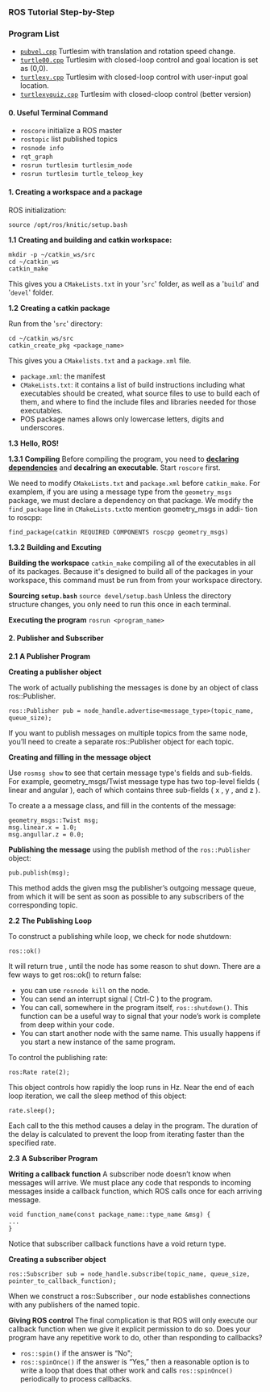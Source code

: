 ### ROS Tutorial Step-by-Step
### Program List
- [`pubvel.cpp`](src/pubvel.cpp) Turtlesim with translation and rotation speed change.
- [`turtle00.cpp`](src/turtle00.cpp) Turtlesim with closed-loop control and goal location is set as (0,0).
- [`turtlexy.cpp`](src/turtlexy.cpp) Turtlesim with closed-loop control with user-input goal location.
- [`turtlexyquiz.cpp`](src/turtlexyquiz.cpp) Turtlesim with closed-cloop control (better version)

#### 0. Useful Terminal Command
- `roscore` initialize a ROS master
- `rostopic` list published topics
- `rosnode info`
- `rqt_graph`
- `rosrun turtlesim turtlesim_node`
- `rosrun turtlesim turtle_teleop_key`

#### 1. Creating a workspace and a package
ROS initialization:

```
source /opt/ros/knitic/setup.bash 
```
**1.1** __Creating and building and catkin workspace:__
```
mkdir -p ~/catkin_ws/src
cd ~/catkin_ws
catkin_make
```
This gives you a `CMakeLists.txt` in your '`src`' folder, as well as a '`build`' and '`devel`' folder. 

**1.2** __Creating a catkin package__

Run from the '`src`' directory:
```angular2html
cd ~/catkin_ws/src
catkin_create_pkg <package_name>
``` 
This gives you a `CMakelists.txt` and a `package.xml` file.
- `package.xml`: the manifest
- `CMakeLists.txt`: it contains a list of build instructions including what executables 
should be created, what source files to use to build each of them, and where to find 
the include files and libraries needed for those executables.
- POS package names allows only lowercase letters, digits and underscores.

**1.3** __Hello, ROS!__

**1.3.1** __Compiling__
Before compiling the program, you need to 
**[declaring dependencies](http://wiki.ros.org/ROS/Tutorials/CreatingPackage)** 
and **decalring an executable**. Start `roscore` first.

We need to modify `CMakeLists.txt` and `package.xml` before `catkin_make`. For examplem, if you are using
a message type from the `geometry_msgs` package, we must declare a dependency on that package. We modify the 
`find_package` line in `CMakeLists.txt`to mention geometry_msgs in addi-
tion to roscpp: 
```angularjs
find_package(catkin REQUIRED COMPONENTS roscpp geometry_msgs)
```

**1.3.2** __Building and Excuting__

**Building the workspace** `catkin_make` compiling all of the executables in all of its packages. 
Because it's designed to build all of the packages in your workspace, this command must be run from 
from your workspace directory.

**Sourcing `setup.bash`** `source devel/setup.bash` Unless the directory structure changes, you only need to
run this once in each terminal.

**Executing the program**
```rosrun <program_name>``` 

#### 2. Publisher and Subscriber  
**2.1** __A Publisher Program__

**Creating a publisher object**

The work of actually publishing the messages is done by an
object of class ros::Publisher.
```
ros::Publisher pub = node_handle.advertise<message_type>(topic_name, queue_size);
```
If you want to publish messages on multiple topics from the same node, you’ll need to
create a separate ros::Publisher object for each topic.

**Creating and filling in the message object**

Use `rosmsg show` to see that certain message type's fields and sub-fields. For example, 
geometry_msgs/Twist message type has two top-level fields ( linear and angular ), each of which contains three sub-fields
( x , y , and z ). 

To create a a message class, and fill in the contents of the message: 

```
geometry_msgs::Twist msg;
msg.linear.x = 1.0;
msg.angullar.z = 0.0;

```
**Publishing the message** using the publish method of the `ros::Publisher` object:
```angularjs
pub.publish(msg);
```
This method adds the given msg the publisher’s outgoing message queue, from which it
will be sent as soon as possible to any subscribers of the corresponding topic.


**2.2** __The Publishing Loop__

To construct a publishing while loop, we check for node shutdown:
```angularjs
ros::ok()
```
It will return true , until the node has some reason to shut down. There are a few
ways to get ros::ok() to return false:
- you can use `rosnode kill` on the node.
- You can send an interrupt signal ( Ctrl-C ) to the program.
- You can call, somewhere in the program itself,
`ros::shutdown()`. This function can be a useful way to signal that your node’s work is complete from
deep within your code.
- You can start another node with the same name. This usually happens if you start a
new instance of the same program.

To control the publishing rate:
```angularjs
ros:Rate rate(2);
``` 
This object controls how rapidly the loop runs in Hz. Near the end of each loop iteration, we call
the sleep method of this object:
```
rate.sleep();
```
Each call to the this method causes a delay in the program. The duration of the delay is calculated 
to prevent the loop from iterating faster than the specified rate.

**2.3** __A Subscriber Program__

**Writing a callback function**
A subscriber node doesn’t know 
when messages will arrive. We must place any code that responds to incoming 
messages inside a callback function, which ROS calls once for each arriving message.
```
void function_name(const package_name::type_name &msg) {
...
}
```
Notice that subscriber callback functions have a void return type.

**Creating a subscriber object**
```angularjs
ros::Subscriber sub = node_handle.subscribe(topic_name, queue_size, pointer_to_callback_function);
```
When we construct a ros::Subscriber , our node establishes connections
with any publishers of the named topic.

**Giving ROS control**  The final complication is that ROS will only execute our callback
function when we give it explicit permission to do so. Does your program have any repetitive work to do, other than responding to callbacks? 
- `ros::spin()` if the answer is “No"; 
- `ros::spinOnce()` if the answer is “Yes,” then a reasonable option is to
write a loop that does that other work and calls `ros::spinOnce()` periodically to process
callbacks.
